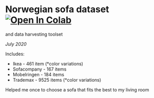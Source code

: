 # Norwegian sofa dataset [![Open In Colab](https://colab.research.google.com/assets/colab-badge.svg)](https://colab.research.google.com/github/veonua/norske_sofaer/)

and data harvesting toolset

_July 2020_

Includes:
 - Ikea - 461 item (*color variations)
 - Sofacompany - 167 items
 - Mobelringen - 184 items
 - Trademax - 9525 items (*color variations)

Helped me once to choose a sofa that fits the best to my living room